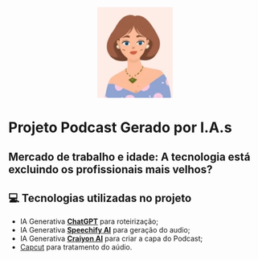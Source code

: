 <p align="center">
<img 
    src="Capa.png"
    width="150"
/>
</p>

# Projeto Podcast Gerado por I.A.s 

## Mercado de trabalho e idade: A tecnologia está excluindo os profissionais mais velhos?


## 💻 Tecnologias utilizadas no projeto

- IA Generativa **[ChatGPT](https://chat.openai.com)** para roteirização;
- IA Generativa **[Speechify AI](https://speechify.com//)** para geração do audio;
- IA Generativa **[Craiyon AI](https://www.craiyon.com/)** para criar a capa do Podcast;
- [Capcut](https://www.capcut.com/pt-br/) para tratamento do aúdio.

